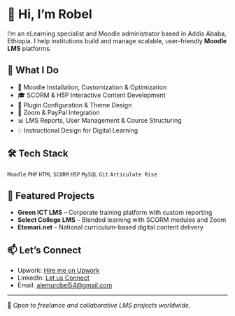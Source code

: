# 👋 Hi, I’m Robel

I’m an eLearning specialist and Moodle administrator based in Addis Ababa, Ethiopia. I help institutions build and manage scalable, user-friendly **Moodle LMS** platforms.

## 💼 What I Do
- 🔧 Moodle Installation, Customization & Optimization  
- 🎓 SCORM & H5P Interactive Content Development  
- 🧩 Plugin Configuration & Theme Design  
- 🔗 Zoom & PayPal Integration  
- 📊 LMS Reports, User Management & Course Structuring  
- 💡 Instructional Design for Digital Learning

## 🛠 Tech Stack
`Moodle` `PHP` `HTML` `SCORM` `H5P` `MySQL` `Git` `Articulate Rise`

## 📁 Featured Projects
- **Green ICT LMS** – Corporate training platform with custom reporting  
- **Select College LMS** – Blended learning with SCORM modules and Zoom  
- **Etemari.net** – National curriculum-based digital content delivery

## 📫 Let’s Connect
- Upwork: [Hire me on Upwork]([https://www.upwork.com/freelancers/~013d751ab3fcbcc84d?mp_source=share])
- LinkedIn: [Let us Connect](https://www.linkedin.com/in/robel-alemu43)
- Email: alemurobel54@gmail.com

---

🚀 *Open to freelance and collaborative LMS projects worldwide.*
